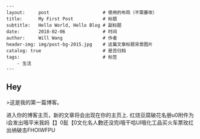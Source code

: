     ---
    layout:     post   				    # 使用的布局（不需要改）
    title:      My First Post 			# 标题 
    subtitle:   Hello World, Hello Blog # 副标题
    date:       2018-02-06 				# 时间
    author:     Will Wang 				# 作者
    header-img: img/post-bg-2015.jpg 	# 这篇文章标题背景图片
    catalog: true 						# 是否归档
    tags:								# 标签
        - 生活
    ---
## Hey
&gt;这是我的第一篇博客。

进入你的博客主页，新的文章将会出现在你的主页上.
红烧豆腐破花名册u0附件为i会发出哦平米我妈【】0髭【0文化名人覅还没完i哦干哈UI哦化工品买火车票玫红出纳破击FHOIWFPU
